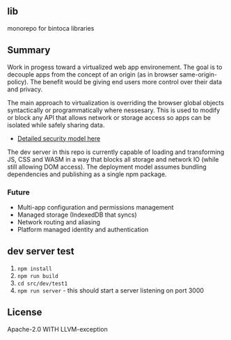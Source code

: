 ## lib

monorepo for bintoca libraries

## Summary

Work in progess toward a virtualized web app environement. The goal is to decouple apps from the concept of an origin (as in browser same-origin-policy). The benefit would be giving end users more control over their data and privacy. 

The main approach to virtualization is overriding the browser global objects syntactically or programmatically where nessesary. This is used to modify or block any API that allows network or storage access so apps can be isolated while safely sharing data.

- [Detailed security model here](https://docs.bintoca.com/security/model)

The dev server in this repo is currently capable of loading and transforming JS, CSS and WASM in a way that blocks all storage and network IO (while still allowing DOM access). The deployment model assumes bundling dependencies and publishing as a single npm package.

### Future

- Multi-app configuration and permissions management
- Managed storage (IndexedDB that syncs)
- Network routing and aliasing
- Platform managed identity and authentication

## dev server test

1. `npm install`
1. `npm run build`
1. `cd src/dev/test1`
1. `npm run server` - this should start a server listening on port 3000

## License
Apache-2.0 WITH LLVM-exception
